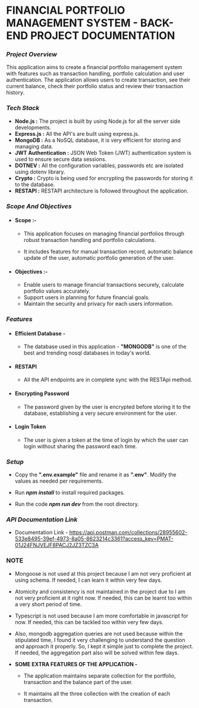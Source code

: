 # **FINANCIAL PORTFOLIO MANAGEMENT SYSTEM - BACK-END PROJECT DOCUMENTATION** #

### **_Project Overview_** ###
This application aims to create a financial portfolio management system with features such as transaction handling, portfolio calculation and user authentication. The application allows users to create transaction, see their current balance, check their portfolio status and review their transaction history.

### **_Tech Stack_** ###
* **Node.js :** The project is built by using Node.js for all the server side developments.
* **Express.js :** All the API's are built using express.js.
* **MongoDB :** As a NoSQL database, it is very efficient for storing and managing data.  
* **JWT Authentication :** JSON Web Token (JWT) authentication system is used to ensure secure data sessions.
* **DOTNEV :** All the configuration variables, passwords etc are isolated using dotenv library. 
* **Crypto :** Crypto is being used for encrypting the passwords for storing it to the database.
* **RESTAPI :** RESTAPI architecture is followed throughout the application.

### **_Scope And Objectives_** ###
* #### **Scope :-** ####
  
  * This application focuses on managing financial portfolios through robust transaction handling and portfolio calculations.

  * It includes features for manual transaction record, automatic balance update of the user, automatic portfolio generation of the user. 

* #### **Objectives :-** #### 
  
  * Enable users to manage financial transactions securely, calculate portfolio values accurately.
  * Support users in planning for future financial goals.
  * Maintain the security and privacy for each users information.

### **_Features_** ###
  
  * #### **Efficient Database -** ####
    * The database used in this application - **"MONGODB"** is one of the best and trending nosql databases in today's world.
  
  * #### **RESTAPI** ####
    * All the API endpoints are in complete sync with the RESTApi method.
  
  * #### **Encrypting Password** ####
    * The password given by the user is encrypted before storing it to the database, establishing a very secure environment for the  user.
  
  * #### **Login Token** ####
    * The user is given a token at the time of login by which the user can login without sharing the password each time.


### **_Setup_** ###

* Copy the **".env.example"** file and rename it as **".env"**. Modify the values as needed per requirements.

* Run **_npm install_** to install required packages.

* Run the code **_npm run dev_** from the root directory.


### **_API Documentation Link_** ###

* Documentation Link - https://api.postman.com/collections/28955602-533e8495-39ef-4973-8a05-8623214c3361?access_key=PMAT-01J24FNJVEJF8PACJ2JZ3TZC3A


###  NOTE  ###

* Mongoose is not used at this project because I am not very proficient at using schema. If needed, I can learn it within very few days.

* Atomicity and consistency is not maintained in the project due to I am not very proficient at it right now. If needed, this can be learnt too within a very short period of time.

* Typescript is not used because I am more comfortable in javascript for now. If needed, this can be tackled too within very few days.

* Also, mongodb aggregation queries are not used because within the stipulated time, I found it very challenging to understand the question and approach it properly. So, I kept it simple just to complete the project. If needed, the aggregation part also will be solved within few days. 

* **SOME EXTRA FEATURES OF THE APPLICATION -** 
   * The application maintains separate collection for the portfolio, transaction and the balance part of the user. 

   * It maintains all the three collection with the creation of each transaction.

